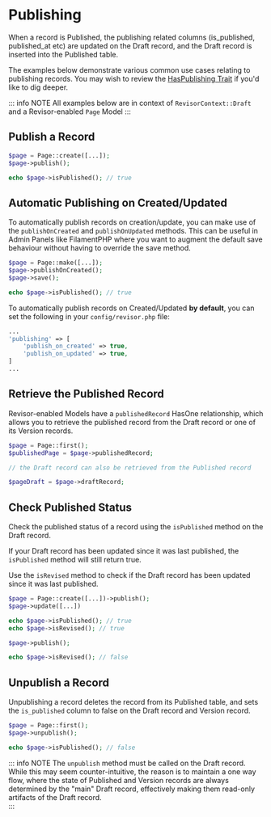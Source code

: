 # Publishing

When a record is Published, the publishing related columns (is_published, published_at etc) are updated on the Draft
record, and the Draft record is inserted into the Published table.

The examples below demonstrate various common use cases relating to publishing records. You may wish to review
the [HasPublishing Trait](https://github.com/indracollective/laravel-revisor/blob/main/src/Concerns/HasPublishing.php)
if you'd like to dig deeper.

::: info NOTE
All examples below are in context of `RevisorContext::Draft` and a Revisor-enabled `Page` Model
:::

## Publish a Record

```php
$page = Page::create([...]);
$page->publish();

echo $page->isPublished(); // true
```

## Automatic Publishing on Created/Updated

To automatically publish records on creation/update, you can make use of the `publishOnCreated` and
`publishOnUpdated` methods. This can be useful in Admin Panels like FilamentPHP where you want to augment the default
save behaviour without having to override the save method.

```php
$page = Page::make([...]);
$page->publishOnCreated();
$page->save(); 

echo $page->isPublished(); // true
```

To automatically publish records on Created/Updated **by default**, you can set the following in your
`config/revisor.php` file:

```php
...
'publishing' => [
    'publish_on_created' => true,
    'publish_on_updated' => true,
]
...
```

## Retrieve the Published Record

Revisor-enabled Models have a `publishedRecord` HasOne relationship, which allows you to retrieve the published record
from the Draft record or one of its Version records.

```php
$page = Page::first();
$publishedPage = $page->publishedRecord;

// the Draft record can also be retrieved from the Published record

$pageDraft = $page->draftRecord; 
```

## Check Published Status

Check the published status of a record using the `isPublished` method on the Draft record.

If your Draft record has been updated since it was last published, the `isPublished` method will still return true.

Use the `isRevised` method to check if the Draft record has been updated since it was last published.

```php
$page = Page::create([...])->publish();
$page->update([...])

echo $page->isPublished(); // true
echo $page->isRevised(); // true

$page->publish();

echo $page->isRevised(); // false
```

## Unpublish a Record

Unpublishing a record deletes the record from its Published table, and sets the `is_published` column to false on the
Draft record and Version record.

```php
$page = Page::first();
$page->unpublish();

echo $page->isPublished(); // false
```

::: info NOTE
The `unpublish` method must be called on the Draft record. While this may seem counter-intuitive, the reason is to
maintain a one way flow, where the state of Published and Version records are always determined by the "main" Draft
record, effectively making them read-only artifacts of the Draft record.  
:::


